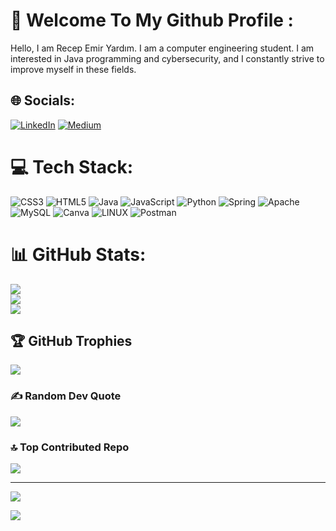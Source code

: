 
# 💫 Welcome To My Github Profile :
Hello, I am Recep Emir Yardım. I am a computer engineering student. I am interested in Java programming and cybersecurity, and I constantly strive to improve myself in these fields.


## 🌐 Socials:
[![LinkedIn](https://img.shields.io/badge/LinkedIn-%230077B5.svg?logo=linkedin&logoColor=white)](https://linkedin.com/in/emirec) [![Medium](https://img.shields.io/badge/Medium-12100E?logo=medium&logoColor=white)](https://medium.com/@@emirec) 

# 💻 Tech Stack:
![CSS3](https://img.shields.io/badge/css3-%231572B6.svg?style=for-the-badge&logo=css3&logoColor=white) ![HTML5](https://img.shields.io/badge/html5-%23E34F26.svg?style=for-the-badge&logo=html5&logoColor=white) ![Java](https://img.shields.io/badge/java-%23ED8B00.svg?style=for-the-badge&logo=java&logoColor=white) ![JavaScript](https://img.shields.io/badge/javascript-%23323330.svg?style=for-the-badge&logo=javascript&logoColor=%23F7DF1E) ![Python](https://img.shields.io/badge/python-3670A0?style=for-the-badge&logo=python&logoColor=ffdd54) ![Spring](https://img.shields.io/badge/spring-%236DB33F.svg?style=for-the-badge&logo=spring&logoColor=white) ![Apache](https://img.shields.io/badge/apache-%23D42029.svg?style=for-the-badge&logo=apache&logoColor=white) ![MySQL](https://img.shields.io/badge/mysql-%2300f.svg?style=for-the-badge&logo=mysql&logoColor=white) ![Canva](https://img.shields.io/badge/Canva-%2300C4CC.svg?style=for-the-badge&logo=Canva&logoColor=white) ![LINUX](https://img.shields.io/badge/Linux-FCC624?style=for-the-badge&logo=linux&logoColor=black) ![Postman](https://img.shields.io/badge/Postman-FF6C37?style=for-the-badge&logo=postman&logoColor=white)
# 📊 GitHub Stats:
![](https://github-readme-stats.vercel.app/api?username=0xEmirec&theme=tokyonight&hide_border=false&include_all_commits=true&count_private=true)<br/>
![](https://github-readme-streak-stats.herokuapp.com/?user=0xEmirec&theme=tokyonight&hide_border=false)<br/>
![](https://github-readme-stats.vercel.app/api/top-langs/?username=0xEmirec&theme=tokyonight&hide_border=false&include_all_commits=true&count_private=true&layout=compact)

## 🏆 GitHub Trophies
![](https://github-profile-trophy.vercel.app/?username=0xEmirec&theme=tokyonight&no-frame=false&no-bg=false&margin-w=4)

### ✍️ Random Dev Quote
![](https://quotes-github-readme.vercel.app/api?type=horizontal&theme=tokyonight)

### 🔝 Top Contributed Repo
![](https://github-contributor-stats.vercel.app/api?username=0xEmirec&limit=5&theme=tokyonight&combine_all_yearly_contributions=true)

---
[![](https://visitcount.itsvg.in/api?id=0xEmirec&icon=2&color=1)](https://visitcount.itsvg.in)

![]([https://github-profile-trophy.vercel.app/?username=0xEmirec&theme=tokyonight&no-frame=false&no-bg=false&margin-w=4](https://media.tenor.com/zzntm2_9B3gAAAAC/hacker.gif))

<!-- Proudly created with GPRM ( https://gprm.itsvg.in ) -->
